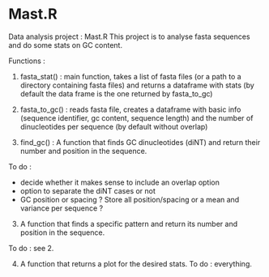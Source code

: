 # Mast.R

Data analysis project : Mast.R 
This project is to analyse fasta sequences and do some stats on GC content.

Functions : 

1. fasta_stat() : main function, takes a list of fasta files (or a path to a directory containing fasta files) and returns a dataframe with stats (by default the data frame is the one returned by fasta_to_gc)

2. fasta_to_gc() : reads fasta file, creates a dataframe with basic info (sequence identifier, gc content, sequence length) and the number of dinucleotides per sequence (by default without overlap)

2. find_gc() : A function that finds GC dinucleotides (diNT) and return their number and position in the sequence. 

To do : 
- decide whether it makes sense to include an overlap option
- option to separate the diNT cases or not
- GC position or spacing ? Store all position/spacing or a mean and variance per sequence ?

3. A function that finds a specific pattern and return its number and position in the sequence. 

To do : see 2. 

4. A function that returns a plot for the desired stats. 
To do : everything.

